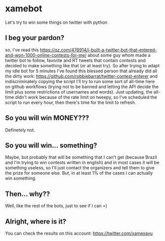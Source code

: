 # xamebot
Let's try to win some things on twitter with python

## I beg your pardon?
so, I've read this https://qz.com/476914/i-built-a-twitter-bot-that-entered-and-won-1000-online-contests-for-me/ about some guy whom made a twitter bot to follow, favorite and RT tweets that contain contests and decided to make something like that (or at least try). So after trying to adapt my idle bot for 5 minutes I've found this blessed person that already did all the dirty work: https://github.com/robbiebarrat/twitter-contest-enterer and indiscriminately copying the script I'll try to run some sort of all-time here on github workflows (trying not to be banned and letting the API decide the limit plus some restrictions of usernames and words). Just updating, the all-time didn't work because of the rate limit on tweepy, so I've scheduled the script to run every hour, then there's time for the limit to refresh.

## So you will win MONEY???
Definetely not.

## So you will win... something?
Maybe, but probably that will be something that I can't get (because Brazil and I'm trying to win contests written in english) and in most cases it will be something useless, so I'll just contact the organizers and tell them to give the prize for someone else. But, in at least 1% of the cases I can actually win something.

## Then... why??
Well, like the rest of the bots, just to see if I can =)

## Alright, where is it?
You can check the results on this account: https://twitter.com/xamexavu
